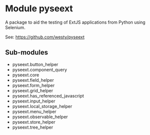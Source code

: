 Module pyseext
==============
A package to aid the testing of ExtJS applications from Python using Selenium.

See: https://github.com/westy/pyseext

Sub-modules
-----------
* pyseext.button_helper
* pyseext.component_query
* pyseext.core
* pyseext.field_helper
* pyseext.form_helper
* pyseext.grid_helper
* pyseext.has_referenced_javascript
* pyseext.input_helper
* pyseext.local_storage_helper
* pyseext.menu_helper
* pyseext.observable_helper
* pyseext.store_helper
* pyseext.tree_helper